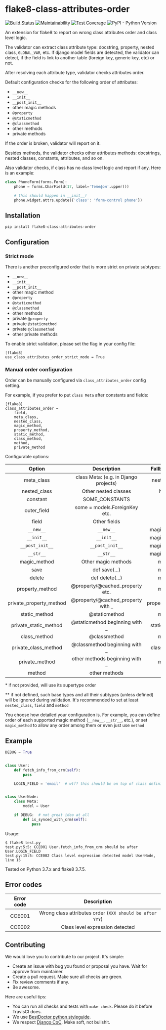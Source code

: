 # flake8-class-attributes-order

[![Build Status](https://travis-ci.org/best-doctor/flake8-class-attributes-order.svg?branch=master)](https://travis-ci.org/best-doctor/flake8-class-attributes-order)
[![Maintainability](https://api.codeclimate.com/v1/badges/28b7cd9d0714ec4b93a3/maintainability)](https://codeclimate.com/github/best-doctor/flake8-class-attributes-order/maintainability)
[![Test Coverage](https://api.codeclimate.com/v1/badges/28b7cd9d0714ec4b93a3/test_coverage)](https://codeclimate.com/github/best-doctor/flake8-class-attributes-order/test_coverage)
![PyPI - Python Version](https://img.shields.io/pypi/pyversions/flake8-class-attributes-order)

An extension for flake8 to report on wrong class attributes order and
class level logic.

The validator can extract class attribute type: docstring, property,
nested class, `GLOBAL_VAR`, etc.
If django model fields are detected, the validator can detect,
if the field is link to another table (foreign key, generic key, etc)
or not.

After resolving each attribute type, validator checks attributes order.

Default configuration checks for the following order of attributes:

- `__new__`
- `__init__`
- `__post_init__`
- other magic methods
- `@property`
- `@staticmethod`
- `@classmethod`
- other methods
- private methods

If the order is broken, validator will report on it.

Besides methods, the validator checks other attributes methods:
docstrings, nested classes, constants, attributes, and so on.

Also validator checks, if class has no class level logic and report
if any. Here is an example:

```python
class PhoneForm(forms.Form):
    phone = forms.CharField(17, label='Телефон'.upper())

    # this should happen in __init__!
    phone.widget.attrs.update({'class': 'form-control phone'})

```

## Installation

```
pip install flake8-class-attributes-order
```

## Configuration

### Strict mode

There is another preconfigured order that is more strict on private subtypes:

- `__new__`
- `__init__`
- `__post_init__`
- other magic method
- `@property`
- `@staticmethod`
- `@classmethod`
- other methods
- private `@property`
- private `@staticmethod`
- private `@classmethod`
- other private methods

To enable strict validation, please set the flag in your config file:

```
[flake8]
use_class_attributes_order_strict_mode = True
```

### Manual order configuration

Order can be manually configured via `class_attributes_order` config setting.

For example, if you prefer to put `class Meta` after constants and fields:

```
[flake8]
class_attributes_order =
    field,
    meta_class,
    nested_class,
    magic_method,
    property_method,
    static_method,
    class_method,
    method,
    private_method
```

Configurable options:

| Option                |               Description           | Fallbacks to\* |
|:---------------------:|:-----------------------------------:|:--------------:|
|meta_class             |class Meta: (e.g. in Django projects)| nested_class   |
|nested_class           |Other nested classes                 | None\*         |
|constant               |SOME_CONSTANTS                       | field          |
|outer_field            |some = models.ForeignKey etc.        | field          |
|field                  |Other fields                         | None           |
|`__new__`              |`__new__`                            | magic_method   |
|`__init__`             |`__init__`                           | magic_method   |
|`__post_init__`        |`__post_init__`                      | magic_method   |
|`__str__`              |`__str__`                            | magic_method   |
|magic_method           |Other magic methods                  | method         |
|save                   |def save(...)                        | method         |
|delete                 |def delete(...)                      | method         |
|property_method        |@property/@cached_property etc.      | method         |
|private_property_method|@property/@cached_property with _    | property_method|
|static_method          |@staticmethod                        | method         |
|private_static_method  |@staticmethod beginning with _       | static_method  |
|class_method           |@classmethod                         | method         |
|private_class_method   |@classmethod beginning with _        | class_method   |
|private_method         |other methods beginning with _       | method         |
|method                 |other methods                        | None           |

\* if not provided, will use its supertype order

\*\*  if not defined, such base types and all their subtypes (unless defined)
will be ignored during validation. It's recommended
to set at least `nested_class`, `field` and `method`

You choose how detailed your configuration is.
For example, you can define order of each supported magic method
(`__new__`, `__str__`, etc.), or set `magic_method`
to allow any order among them or even just use `method`

## Example

```python
DEBUG = True


class User:
    def fetch_info_from_crm(self):
        pass

    LOGIN_FIELD = 'email'  # wtf? this should be on top of class definition!


class UserNode:
    class Meta:
        model = User

    if DEBUG:  # not great idea at all
        def is_synced_with_crm(self):
            pass

```

Usage:

```terminal
$ flake8 test.py
test.py:5:5: CCE001 User.fetch_info_from_crm should be after User.LOGIN_FIELD
test.py:15:5: CCE002 Class level expression detected model UserNode, line 15
```

Tested on Python 3.7.x and flake8 3.7.5.

## Error codes

| Error code |                     Description                          |
|:----------:|:--------------------------------------------------------:|
|   CCE001   | Wrong class attributes order (`XXX should be after YYY`) |
|   CCE002   | Class level expression detected                          |

## Contributing

We would love you to contribute to our project. It's simple:

- Create an issue with bug you found or proposal you have.
  Wait for approve from maintainer.
- Create a pull request. Make sure all checks are green.
- Fix review comments if any.
- Be awesome.

Here are useful tips:

- You can run all checks and tests with `make check`. Please do it
  before TravisCI does.
- We use
  [BestDoctor python styleguide](https://github.com/best-doctor/guides/blob/master/guides/en/python_styleguide.md).
- We respect [Django CoC](https://www.djangoproject.com/conduct/).
  Make soft, not bullshit.
